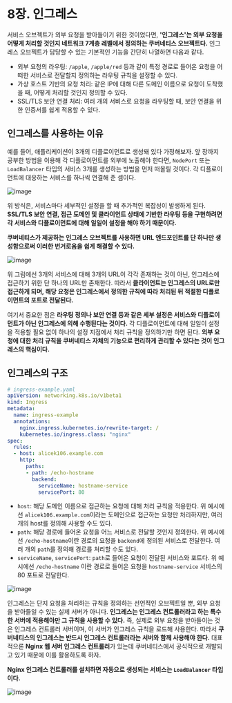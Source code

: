 # 8장. 인그레스
서비스 오브젝트가 외부 요청을 받아들이기 위한 것이었다면, **'인그레스'는 외부 요청을 어떻게 처리할 것인지 네트워크 7계층 레벨에서 정의하는 쿠버네티스 오브젝트다.** 인그레스 오브젝트가 담당할 수 있는 기본적인 기능을 간단히 나열하면 다음과 같다.

- 외부 요청의 라우팅: `/apple`, `/apple/red` 등과 같이 특정 경로로 들어온 요청을 어떠한 서비스로 전달할지 정의하는 라우팅 규칙을 설정할 수 있다.
- 가상 호스트 기반의 요청 처리: 같은 IP에 대해 다른 도메인 이름으로 요청이 도착했을 때, 어떻게 처리할 것인지 정의할 수 있다.
- SSL/TLS 보안 연결 처리: 여러 개의 서비스로 요청을 라우팅할 때, 보안 연결을 위한 인증서를 쉽게 적용할 수 있다.

## 인그레스를 사용하는 이유
예를 들어, 애플리케이션이 3개의 디플로이먼트로 생성돼 있다 가정해보자. 앞 장까지 공부한 방법을 이용해 각 디플로이먼트를 외부에 노출해야 한다면, `NodePort` 또는 `LoadBalancer` 타입의 서비스 3개를 생성하는 방법을 먼저 떠올릴 것이다. 각 디플로이먼트에 대응하는 서비스를 하나씩 연결해 준 셈이다.

![image](https://github.com/alanhakhyeonsong/LetsReadBooks/assets/60968342/78faea89-eed7-495b-978a-9d5f48f8eb52)

위 방식은, 서비스마다 세부적인 설정을 할 때 추가적인 복잡성이 발생하게 된다. **SSL/TLS 보안 연결, 접근 도메인 및 클라이언트 상태에 기반한 라우팅 등을 구현하려면 각 서비스와 디플로이먼트에 대해 일일이 설정을 해야 하기 때문이다.**

**쿠버네티스가 제공하는 인그레스 오브젝트를 사용하면 URL 엔드포인트를 단 하나만 생성함으로써 이러한 번거로움을 쉽게 해결할 수 있다.**

![image](https://github.com/alanhakhyeonsong/LetsReadBooks/assets/60968342/c4ede032-ee71-4550-bf5f-e00fbb634244)

위 그림에선 3개의 서비스에 대해 3개의 URL이 각각 존재하는 것이 아닌, 인그레스에 접근하기 위한 단 하나의 URL만 존재한다. 따라서 **클라이언트는 인그레스의 URL로만 접근하게 되며, 해당 요청은 인그레스에서 정의한 규칙에 따라 처리된 뒤 적절한 디플로이먼트의 포트로 전달된다.**

여기서 중요한 점은 **라우팅 정의나 보안 연결 등과 같은 세부 설정은 서비스와 디플로이먼트가 아닌 인그레스에 의해 수행된다는 것이다.** 각 디플로이먼트에 대해 일일이 설정을 적용할 필요 없이 하나의 설정 지점에서 처리 규칙을 정의하기만 하면 된다. **외부 요청에 대한 처리 규칙을 쿠버네티스 자체의 기능으로 편리하게 관리할 수 있다는 것이 인그레스의 핵심이다.**

## 인그레스의 구조
```yaml
# ingress-example.yaml
apiVersion: networking.k8s.io/v1beta1
kind: Ingress
metadata:
  name: ingress-example
  annotations:
    nginx.ingress.kubernetes.io/rewrite-target: /
    kubernetes.io/ingress.class: "nginx"
spec:
  rules:
  - host: alicek106.example.com
    http:
      paths:
      - path: /echo-hostname
        backend:
          serviceName: hostname-service
          servicePort: 80
```

- `host`: 해당 도메인 이름으로 접근하는 요청에 대해 처리 규칙을 적용한다. 위 예시에선 `alicek106.example.com`이라는 도메인으로 접근하는 요청만 처리하지만, 여러 개의 host를 정의해 사용할 수도 있다.
- `path`: 해당 경로에 들어온 요청을 어느 서비스로 전달할 것인지 정의한다. 위 예시에선 `/echo-hostname`이란 경로의 요청을 `backend`에 정의된 서비스로 전달한다. 여러 개의 `path`를 정의해 경로를 처리할 수도 있다.
- `serviceName`, `servicePort`: `path`로 들어온 요청이 전달된 서비스와 포트다. 위 예시에선 `/echo-hostname` 이란 경로로 들어온 요청을 `hostname-service` 서비스의 80 포트로 전달한다.

![image](https://github.com/alanhakhyeonsong/LetsReadBooks/assets/60968342/70b1ed8e-e492-41ee-8e42-418f9c584532)

인그레스는 단지 요청을 처리하는 규칙을 정의하는 선언적인 오브젝트일 뿐, 외부 요청을 받아들일 수 있는 실제 서버가 아니다. **인그레스는 인그레스 컨트롤러라고 하는 특수한 서버에 적용해야만 그 규칙을 사용할 수 있다.** 즉, 실제로 외부 요청을 받아들이는 것은 인그레스 컨트롤러 서버이며, 이 서버가 인그레스 규칙을 로드해 사용한다. 따라서 **쿠버네티스의 인그레스는 반드시 인그레스 컨트롤러라는 서버와 함께 사용해야 한다.** 대표적으론 **Nginx 웹 서버 인그레스 컨트롤러**가 있는데 쿠버네티스에서 공식적으로 개발되고 있기 때문에 이를 활용하도록 하자.

**Nginx 인그레스 컨트롤러를 설치하면 자동으로 생성되는 서비스는 `LoadBalancer` 타입이다.**

![image](https://github.com/alanhakhyeonsong/LetsReadBooks/assets/60968342/cf99fece-bc0a-40e0-81e5-50788d0151e0)